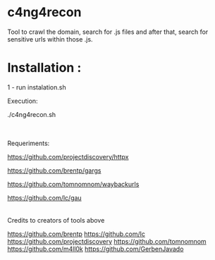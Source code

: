 # c4ng4recon

Tool to crawl the domain, search for .js files and after that, search for sensitive urls within those .js.



<h1>Installation : </h1>
  
1 - run instalation.sh

Execution:

./c4ng4recon.sh
<br>
<br>
<br>


Requeriments:

https://github.com/projectdiscovery/httpx

https://github.com/brentp/gargs

https://github.com/tomnomnom/waybackurls

https://github.com/lc/gau
<br>
<br>
<br>
Credits to creators of tools above

https://github.com/brentp
https://github.com/lc
https://github.com/projectdiscovery
https://github.com/tomnomnom
https://github.com/m4ll0k
https://github.com/GerbenJavado
